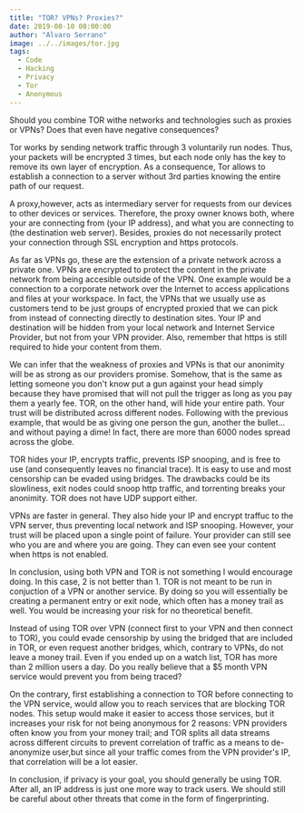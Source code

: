 ```yaml
---
title: "TOR? VPNs? Proxies?"
date: 2019-08-10 08:00:00
author: "Alvaro Serrano"
image: ../../images/tor.jpg
tags:
  - Code
  - Hacking
  - Privacy
  - Tor
  - Anonymous
---
```


Should you combine TOR withe networks and technologies such as proxies or VPNs? Does that even have negative consequences?


Tor works by sending network traffic through 3 voluntarily run nodes. Thus, your packets will be encrypted 3 times, but each node only has the key to remove its own layer of encryption. As a consequence, Tor allows to establish a connection to a server without 3rd parties knowing the entire path of our request.


A proxy,however, acts as intermediary server for requests from our devices to other devices or services. Therefore, the proxy owner knows both, where your are connecting from (your IP address), and what you are connecting to (the destination web server). Besides, proxies do not necessarily protect your connection through SSL encryption and https protocols.


As far as VPNs go, these are the extension of a private network across a private one. VPNs are encrypted to protect the content in the private network from being accesible outside of the VPN. One example would be a connection to a corporate network over the Internet to access applications and files at your workspace. In fact, the VPNs that we usually use as customers tend to be just groups of encrypted proxied that we can pick from instead of connecting directly to destination sites. Your IP and destination will be hidden from your local network and Internet Service Provider, but not from your VPN provider. Also, remember that https is still required to hide your content from them.


We can infer that the weakness of proxies and VPNs is that our anonimity will be as strong as our providers promise. Somehow, that is the same as letting someone you don't know put a gun against your head simply because they have promised that will not pull the trigger as long as you pay them a yearly fee. TOR, on the other hand, will hide your entire path. Your trust will be distributed across different nodes. Following with the previous example, that would be as giving one person the gun, another the bullet... and without paying a dime! In fact, there are more than 6000 nodes spread across the globe.

TOR hides your IP, encrypts traffic, prevents ISP snooping, and is free to use (and consequently leaves no financial trace). It is easy to use and most censorship can be evaded using bridges. The drawbacks could be its slowliness, exit nodes could snoop http traffic, and torrenting breaks your anonimity. TOR does not have UDP support either.

VPNs are faster in general. They also hide your IP and encrypt traffuc to the VPN server, thus preventing local network and ISP snooping. However, your trust will be placed upon a single point of failure. Your provider can still see who you are and where you are going. They can even see your content when https is not enabled.

In conclusion, using both VPN and TOR is not something I would encourage doing. In this case, 2 is not better than 1. TOR is not meant to be run in conjuction of a VPN or another service. By doing so you will essentially be creating a permanent entry or exit node, which often has a money trail as well. You would be increasing your risk for no theoretical benefit.


Instead of using TOR over VPN (connect first to your VPN and then connect to TOR), you could evade censorship by using the bridged that are included in TOR, or even request another bridges, which, contrary to VPNs, do not leave a money trail. Even if you ended up on a watch list, TOR has more than 2 million users a day. Do you really believe that a $5 month VPN service would prevent you from being traced?


On the contrary, first establishing a connection to TOR before connecting to the VPN service, would allow you to reach services that are blocking TOR nodes. This setup would make it easier to access those services, but it increases your risk for not being anonymous for 2 reasons: VPN providers often know you from your money trail; and TOR splits all data streams across different circuits to prevent correlation of traffic as a means to de-anonymize user,but since all your traffic comes from the VPN provider's IP, that correlation will be a lot easier.

In conclusion, if privacy is your goal, you should generally be using TOR. After all, an IP address is just one more way to track users. We should still be careful about other threats that come in the form of fingerprinting.

